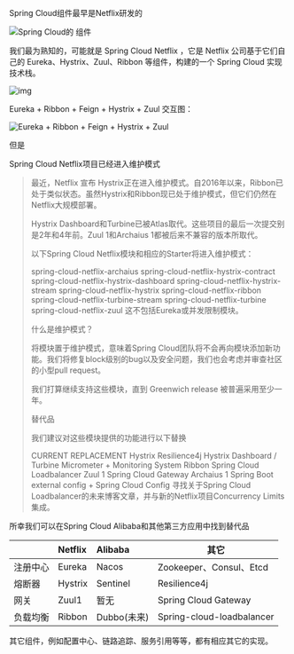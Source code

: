 Spring Cloud组件最早是Netflix研发的

![Spring Cloud的 组件](https://pcc.huitogo.club/z0/4935fcc0a209fd1d4b70cade94986f59)



我们最为熟知的，可能就是 Spring Cloud Netflix ，它是 Netflix 公司基于它们自己的 Eureka、Hystrix、Zuul、Ribbon 等组件，构建的一个 Spring Cloud 实现技术栈。

![img](https://pcc.huitogo.club/z0/20181226104611145.png)



Eureka + Ribbon + Feign + Hystrix + Zuul 交互图：

![Eureka + Ribbon + Feign + Hystrix + Zuul](https://pcc.huitogo.club/z0/64e9a7827c76d38f899160da6f736ea2)

但是

Spring Cloud Netflix项目已经进入维护模式

> 最近，Netflix 宣布 Hystrix正在进入维护模式。自2016年以来，Ribbon已处于类似状态。虽然Hystrix和Ribbon现已处于维护模式，但它们仍然在Netflix大规模部署。
>
> Hystrix Dashboard和Turbine已被Atlas取代。这些项目的最后一次提交别是2年和4年前。Zuul 1和Archaius 1都被后来不兼容的版本所取代。
>
> 以下Spring Cloud Netflix模块和相应的Starter将进入维护模式：
>
> spring-cloud-netflix-archaius
> spring-cloud-netflix-hystrix-contract
> spring-cloud-netflix-hystrix-dashboard
> spring-cloud-netflix-hystrix-stream
> spring-cloud-netflix-hystrix
> spring-cloud-netflix-ribbon
> spring-cloud-netflix-turbine-stream
> spring-cloud-netflix-turbine
> spring-cloud-netflix-zuul
> 这不包括Eureka或并发限制模块。
>
> 什么是维护模式？
>
> 将模块置于维护模式，意味着Spring Cloud团队将不会再向模块添加新功能。我们将修复block级别的bug以及安全问题，我们也会考虑并审查社区的小型pull request。
>
> 我们打算继续支持这些模块，直到 Greenwich release 被普遍采用至少一年。
>
> 替代品
>
> 我们建议对这些模块提供的功能进行以下替换
>
> CURRENT	REPLACEMENT
> Hystrix	Resilience4j
> Hystrix Dashboard / Turbine	Micrometer + Monitoring System
> Ribbon	Spring Cloud Loadbalancer
> Zuul 1	Spring Cloud Gateway
> Archaius 1	Spring Boot external config + Spring Cloud Config
> 寻找关于Spring Cloud Loadbalancer的未来博客文章，并与新的Netflix项目Concurrency Limits集成。



所幸我们可以在Spring Cloud Alibaba和其他第三方应用中找到替代品

|          | Netflix | Alibaba     | 其它                      |
| :------- | :------ | :---------- | ------------------------- |
| 注册中心 | Eureka  | Nacos       | Zookeeper、Consul、Etcd   |
| 熔断器   | Hystrix | Sentinel    | Resilience4j              |
| 网关     | Zuul1   | 暂无        | Spring Cloud Gateway      |
| 负载均衡 | Ribbon  | Dubbo(未来) | Spring-cloud-loadbalancer |

其它组件，例如配置中心、链路追踪、服务引用等等，都有相应其它的实现。